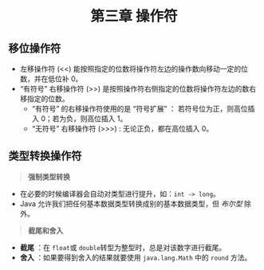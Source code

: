# <center> 第三章 操作符 </center>

## 移位操作符

- 左移操作符 (<<) 能按照指定的位数将操作符左边的操作数向移动一定的位数，并在低位补 0。
- “有符号” 右移操作符 (>>) 是按照操作符右侧指定的位数将操作符左边的数右移指定的位数。
  - “有符号” 的右移操作符使用的是 “符号扩展” ： 若符号位为正，则高位插入 0；若为负，则高位插入 1。
  - “无符号” 右移操作符 (>>>) : 无论正负，都在高位插入 0。

## 类型转换操作符

> **强制类型转换**

- 在必要的时候编译器会自动对类型进行提升，如：`int -> long`。
- Java 允许我们把任何基本数据类型转换成别的基本数据类型，但 _布尔型_ 除外。

> **截尾和舍入**

- **截尾** ：在 `float`或 `double`转型为整型时，总是对该数字进行截尾。
- **舍入** ：如果要得到舍入的结果就要使用 `java.lang.Math` 中的 `round` 方法。
